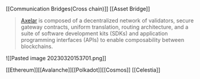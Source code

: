 [[Communication Bridges(Cross chain)]] [[Asset Bridge]] 
> [Axelar](https://axelar.network/blog/a-technical-introduction-to-the-axelar-network) is composed of a decentralized network of validators, secure gateway contracts, uniform translation, routing architecture, and a suite of software development kits (SDKs) and application programming interfaces (APIs) to enable composability between blockchains.

![[Pasted image 20230320153701.png]]

[[Ethereum]][[Avalanche]][[Polkadot]][[Cosmos]] [[Celestia]]

